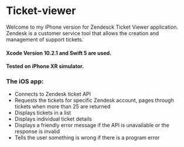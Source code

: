 # Ticket-viewer
Welcome to my iPhone version for Zendesck Ticket Viewer application.
Zendesk is a customer service tool that allows the creation and management of support tickets.

#### Xcode Version 10.2.1 and Swift 5 are used.
#### Tested on iPhone XR simulator. 

### The iOS app:
* Connects to Zendesk ticket API
* Requests the tickets for specific Zendesk account, pages through tickets when more than 25 are
returned
* Displays tickets in a list
* Displays individual ticket details
* Displays a friendly error message if the API is unavailable or the response is invalid
* Tells the user something is wrong if there is a program error
